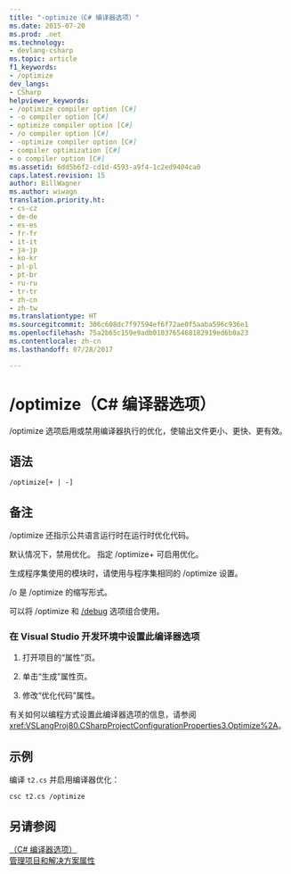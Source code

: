 ```yaml
---
title: "-optimize（C# 编译器选项）"
ms.date: 2015-07-20
ms.prod: .net
ms.technology:
- devlang-csharp
ms.topic: article
f1_keywords:
- /optimize
dev_langs:
- CSharp
helpviewer_keywords:
- /optimize compiler option [C#]
- -o compiler option [C#]
- optimize compiler option [C#]
- /o compiler option [C#]
- -optimize compiler option [C#]
- compiler optimization [C#]
- o compiler option [C#]
ms.assetid: 6dd5b6f2-cd1d-4593-a9f4-1c2ed9404ca0
caps.latest.revision: 15
author: BillWagner
ms.author: wiwagn
translation.priority.ht:
- cs-cz
- de-de
- es-es
- fr-fr
- it-it
- ja-jp
- ko-kr
- pl-pl
- pt-br
- ru-ru
- tr-tr
- zh-cn
- zh-tw
ms.translationtype: HT
ms.sourcegitcommit: 306c608dc7f97594ef6f72ae0f5aaba596c936e1
ms.openlocfilehash: 75a2b65c159e9adb0103765468182919ed6b0a23
ms.contentlocale: zh-cn
ms.lasthandoff: 07/28/2017

---
```

# <a name="optimize-c-compiler-options"></a>/optimize（C# 编译器选项）
/optimize 选项启用或禁用编译器执行的优化，使输出文件更小、更快、更有效。  
  
## <a name="syntax"></a>语法  
  
```console  
/optimize[+ | -]  
```  
  
## <a name="remarks"></a>备注  
 /optimize 还指示公共语言运行时在运行时优化代码。  
  
 默认情况下，禁用优化。 指定 /optimize+ 可启用优化。  
  
 生成程序集使用的模块时，请使用与程序集相同的 /optimize 设置。  
  
 /o 是 /optimize 的缩写形式。  
  
 可以将 /optimize 和 [/debug](../../../csharp/language-reference/compiler-options/debug-compiler-option.md) 选项组合使用。  
  
### <a name="to-set-this-compiler-option-in-the-visual-studio-development-environment"></a>在 Visual Studio 开发环境中设置此编译器选项  
  
1.  打开项目的“属性”页。  
  
2.  单击“生成”属性页。  
  
3.  修改“优化代码”属性。  
  
 有关如何以编程方式设置此编译器选项的信息，请参阅 <xref:VSLangProj80.CSharpProjectConfigurationProperties3.Optimize%2A>。  
  
## <a name="example"></a>示例  
 编译 `t2.cs` 并启用编译器优化：  
  
```console  
csc t2.cs /optimize  
```  
  
## <a name="see-also"></a>另请参阅  
 [（C# 编译器选项）](../../../csharp/language-reference/compiler-options/index.md)   
 [管理项目和解决方案属性](/visualstudio/ide/managing-project-and-solution-properties)

